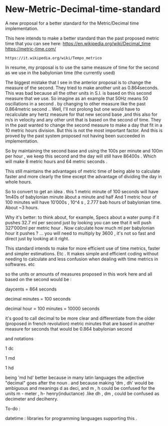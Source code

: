 # New-Metric-Decimal-time-standard
A new proposal for a better standard for the Metric/Decimal time implementation.

This here intends to make a better standard than the past proposed metric time
that you can see here:
	https://en.wikipedia.org/wiki/Decimal_time
	https://metric-time.com/

	https://it.wikipedia.org/wiki/Tempo_metrico

In resume,  my proposal is to use the same measure of time for the second as we use in the babylonian time (the currently used)

The biggest mistake that I see in the anterior proposal is to change the measure of the second. They tried to make another unit as 0.864seconds. This was bad because all the other units in S.I.  is based on this second measure that we use. 
So imagine as an example that 50Hz means 50 oscillations in a second . by changing to other measure like the past 0.864metric second .. Well, I'll not prolong but one would have to recalculate any hertz measure for that new second base ,and this also for m/s in velocity and any other unit that is based on the second of time.
They in the past wanted to change the second measure to make a day that fit in a 10 metric hours division. But this is not the most important factor. And this is proved by the past system proposed not having been succeeded in implementation.

So by maintaining the second base and using the 100s per minute and 100m per hour , we keep this second and the day will still have 86400s . Which will make 8 metric hours and 64 metric seconds .

This still maintains the advantages of metric time of being able to calculate faster and more clearly the time except the advantage of dividing the day in whole hours. 

So to convert to get an idea . 
this 1 metric minute of 100 seconds will have 1m40s of babylonian minute ãbout a minute and half
And 1 metric hour of 100 minutes will have 10’000s , 10^4 s , 2.777 bab hours of babylonian time.
About ~3 hours.


Why it's better:
 to think about, for example, Specs about a water pump if it pushes 32.7 ml per second just by looking you can see that it will push 327’000ml per metric hour . Now calculate how much ml per babylonian hour it pushes ? … you will need to multiply by 3600 , it's not so fast and direct just by looking at it right.

This standard intends to make for more efficient use of time metrics, faster and simpler estimations. Etc . It makes simple and efficient coding without needing to calculate and less confusion when dealing with time metrics in softwares. etc


so the units or amounts of measures proposed in this work here and all based on the second would be :


daycents = 864 seconds

decimal minutes = 100 seconds

decimal hour = 100 minutes = 10000 seconds


it's good to call decimal to be more clear and differentiate from the older (proposed in french revolution) metric minutes that are based in another measure for seconds that would be 0.864 babylonian second

and notations

1 dc

1 md

1 hd


being 'md hd' better because in many latin languages the adjective "decimal" goes after the noun . and because making	'dm , dh' would be ambiguous and meanings d as deci, and m , h could be confused for the units m - meter , h- henry(inductance) .like dh , dm , could be confused as decimeter and decihenry.


To-do : 

datetime : libraries for programming languages supporting this .
